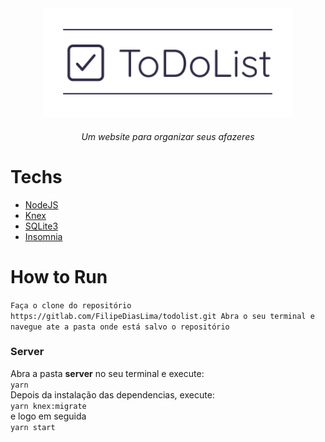 <div align="center">
<img src="./images/title.png" width="400">
<h6>Um website para organizar seus afazeres</h6>
</div>

# Techs
* [NodeJS](https://nodejs.org/en/)
* [Knex](http://knexjs.org/)
* [SQLite3](https://www.sqlite.org/index.html)
* [Insomnia](https://insomnia.rest/)

# How to Run

`
Faça o clone do repositório https://gitlab.com/FilipeDiasLima/todolist.git
Abra o seu terminal e navegue ate a pasta onde está salvo o repositório
`

### Server

Abra a pasta **server** no seu terminal e execute: <br/>
`yarn`
<br/>
Depois da instalação das dependencias, execute: <br/>
`yarn knex:migrate`
<br/> e logo em seguida <br/>
`yarn start`
